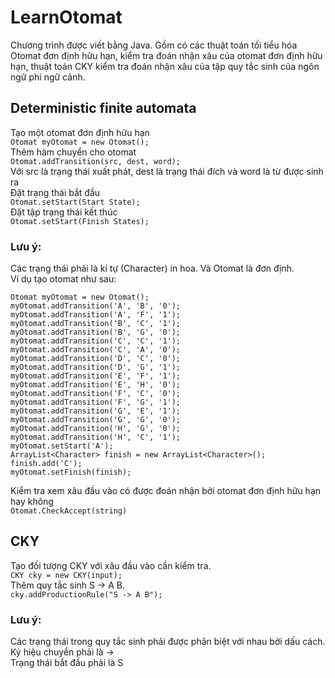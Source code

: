 # LearnOtomat
Chương trình được viết bằng Java. Gồm có các thuật toán tối tiểu hóa Otomat đơn định hữu hạn, kiểm tra đoán nhận xâu của otomat đơn định hữu hạn, thuật toán CKY kiểm tra đoán nhận xâu của tập quy tắc sinh của ngôn ngữ phi ngữ cảnh.
## Deterministic finite automata
Tạo một otomat đơn định hữu hạn  
`Otomat myOtomat = new Otomat();`  
Thêm hàm chuyển cho otomat  
`Otomat.addTransition(src, dest, word);`  
Với src là trạng thái xuất phát, dest là trạng thái đích và word là từ được sinh ra  
Đặt trạng thái bắt đầu  
`Otomat.setStart(Start State);  `  
Đặt tập trạng thái kết thúc  
`Otomat.setStart(Finish States);`  
### Lưu ý:
Các trạng thái phải là kí tự (Character) in hoa. Và Otomat là đơn định.  
Ví dụ tạo otomat như sau:  

```
Otomat myOtomat = new Otomat();  
myOtomat.addTransition('A', 'B', '0');  
myOtomat.addTransition('A', 'F', '1');  
myOtomat.addTransition('B', 'C', '1');  
myOtomat.addTransition('B', 'G', '0');  
myOtomat.addTransition('C', 'C', '1');  
myOtomat.addTransition('C', 'A', '0');  
myOtomat.addTransition('D', 'C', '0');  
myOtomat.addTransition('D', 'G', '1');  
myOtomat.addTransition('E', 'F', '1');  
myOtomat.addTransition('E', 'H', '0');  
myOtomat.addTransition('F', 'C', '0');  
myOtomat.addTransition('F', 'G', '1');  
myOtomat.addTransition('G', 'E', '1');  
myOtomat.addTransition('G', 'G', '0');  
myOtomat.addTransition('H', 'G', '0');  
myOtomat.addTransition('H', 'C', '1');  
myOtomat.setStart('A');  
ArrayList<Character> finish = new ArrayList<Character>();  
finish.add('C');  
myOtomat.setFinish(finish);  
```  
Kiểm tra xem xâu đầu vào có được đoán nhận bởi otomat đơn định hữu hạn hay không  
`Otomat.CheckAccept(string)`  
## CKY  
Tạo đối tượng CKY với xâu đầu vào cần kiểm tra.  
`CKY cky = new CKY(input);`  
Thêm quy tắc sinh  S -> A B.  
`cky.addProductionRule("S -> A B");`  
### Lưu ý:  
Các trạng thái trong quy tắc sinh phải được phân biệt với nhau bởi dấu cách.  
Ký hiệu chuyển phải là ->  
Trạng thái bắt đầu phải là S  


